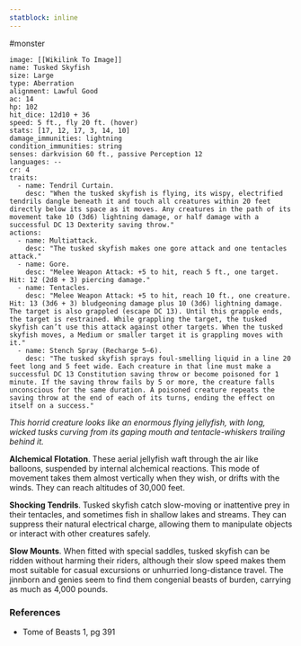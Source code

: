 ```yaml
---
statblock: inline
---
```

 #monster 

```statblock
image: [[Wikilink To Image]]
name: Tusked Skyfish
size: Large
type: Aberration
alignment: Lawful Good
ac: 14
hp: 102
hit_dice: 12d10 + 36
speed: 5 ft., fly 20 ft. (hover)
stats: [17, 12, 17, 3, 14, 10]
damage_immunities: lightning
condition_immunities: string
senses: darkvision 60 ft., passive Perception 12
languages: --
cr: 4
traits:
  - name: Tendril Curtain.
    desc: "When the tusked skyfish is flying, its wispy, electrified tendrils dangle beneath it and touch all creatures within 20 feet directly below its space as it moves. Any creatures in the path of its movement take 10 (3d6) lightning damage, or half damage with a successful DC 13 Dexterity saving throw."
actions:
  - name: Multiattack.
    desc: "The tusked skyfish makes one gore attack and one tentacles attack."
  - name: Gore.
    desc: "Melee Weapon Attack: +5 to hit, reach 5 ft., one target. Hit: 12 (2d8 + 3) piercing damage."
  - name: Tentacles.
    desc: "Melee Weapon Attack: +5 to hit, reach 10 ft., one creature. Hit: 13 (3d6 + 3) bludgeoning damage plus 10 (3d6) lightning damage. The target is also grappled (escape DC 13). Until this grapple ends, the target is restrained. While grappling the target, the tusked skyfish can’t use this attack against other targets. When the tusked skyfish moves, a Medium or smaller target it is grappling moves with it."
  - name: Stench Spray (Recharge 5–6).
    desc: "The tusked skyfish sprays foul‑smelling liquid in a line 20 feet long and 5 feet wide. Each creature in that line must make a successful DC 13 Constitution saving throw or become poisoned for 1 minute. If the saving throw fails by 5 or more, the creature falls unconscious for the same duration. A poisoned creature repeats the saving throw at the end of each of its turns, ending the effect on itself on a success."
```

_This horrid creature looks like an enormous flying jellyfish, with long, wicked tusks curving from its gaping mouth and tentacle-whiskers trailing behind it._

**Alchemical Flotation**. These aerial jellyfish waft through the air like balloons, suspended by internal alchemical reactions. This mode of movement takes them almost vertically when they wish, or drifts with the winds. They can reach altitudes of 30,000 feet.

**Shocking Tendrils**. Tusked skyfish catch slow-moving or inattentive prey in their tentacles, and sometimes fish in shallow lakes and streams. They can suppress their natural electrical charge, allowing them to manipulate objects or interact with other creatures safely.

**Slow Mounts**. When fitted with special saddles, tusked skyfish can be ridden without harming their riders, although their slow speed makes them most suitable for casual excursions or unhurried long-distance travel. The jinnborn and genies seem to find them congenial beasts of burden, carrying as much as 4,000 pounds.

### References

* Tome of Beasts 1, pg 391
